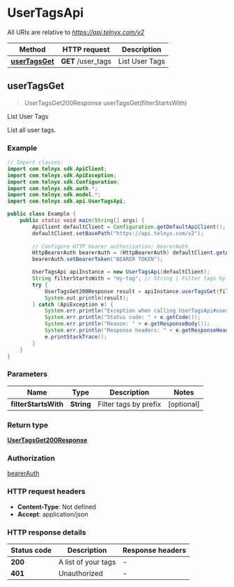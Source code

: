 # UserTagsApi

All URIs are relative to *https://api.telnyx.com/v2*

Method | HTTP request | Description
------------- | ------------- | -------------
[**userTagsGet**](UserTagsApi.md#userTagsGet) | **GET** /user_tags | List User Tags



## userTagsGet

> UserTagsGet200Response userTagsGet(filterStartsWith)

List User Tags

List all user tags.

### Example

```java
// Import classes:
import com.telnyx.sdk.ApiClient;
import com.telnyx.sdk.ApiException;
import com.telnyx.sdk.Configuration;
import com.telnyx.sdk.auth.*;
import com.telnyx.sdk.model.*;
import com.telnyx.sdk.api.UserTagsApi;

public class Example {
    public static void main(String[] args) {
        ApiClient defaultClient = Configuration.getDefaultApiClient();
        defaultClient.setBasePath("https://api.telnyx.com/v2");
        
        // Configure HTTP bearer authorization: bearerAuth
        HttpBearerAuth bearerAuth = (HttpBearerAuth) defaultClient.getAuthentication("bearerAuth");
        bearerAuth.setBearerToken("BEARER TOKEN");

        UserTagsApi apiInstance = new UserTagsApi(defaultClient);
        String filterStartsWith = "my-tag"; // String | Filter tags by prefix
        try {
            UserTagsGet200Response result = apiInstance.userTagsGet(filterStartsWith);
            System.out.println(result);
        } catch (ApiException e) {
            System.err.println("Exception when calling UserTagsApi#userTagsGet");
            System.err.println("Status code: " + e.getCode());
            System.err.println("Reason: " + e.getResponseBody());
            System.err.println("Response headers: " + e.getResponseHeaders());
            e.printStackTrace();
        }
    }
}
```

### Parameters


Name | Type | Description  | Notes
------------- | ------------- | ------------- | -------------
 **filterStartsWith** | **String**| Filter tags by prefix | [optional]

### Return type

[**UserTagsGet200Response**](UserTagsGet200Response.md)

### Authorization

[bearerAuth](../README.md#bearerAuth)

### HTTP request headers

- **Content-Type**: Not defined
- **Accept**: application/json

### HTTP response details
| Status code | Description | Response headers |
|-------------|-------------|------------------|
| **200** | A list of your tags |  -  |
| **401** | Unauthorized |  -  |


